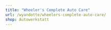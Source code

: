 ```yaml
---
title: "Wheeler's Complete Auto Care"
url: /wyandotte/wheelers-complete-auto-care/
shop: Autowerkstatt
---
```

